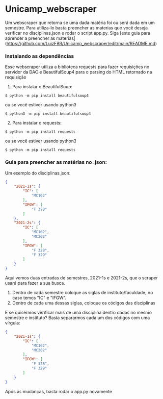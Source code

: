 # Unicamp_webscraper

Um webscraper que retorna se uma dada matéria foi ou será dada em um semestre.
Para utiliza-lo basta preencher as materias que você deseja verificar no disciplinas.json e rodar o script app.py.
Siga [este guia para aprender a preencher as materias] (https://github.com/LuizFBR/Unicamp_webscraper/edit/main/README.md)

### Instalando as dependências

Esse webscraper utiliza a biblioteca requests para fazer requisições no servidor da DAC e BeautifulSoup4 para o parsing do HTML retornado na requisição

1. Para instalar o BeautifulSoup:
```shell
$ python -m pip install beautifulsoup4
```
ou se você estiver usando python3
```shell
$ python3 -m pip install beautifulsoup4
```
2. Para instalar o requests:
```shell
$ python -m pip install requests
```
ou se você estiver usando python3
```shell
$ python -m pip install requests
```
### Guia para preencher as matérias no .json:
Um exemplo do disciplinas.json:

```json
{
    "2021-1s": {
        "IC": [
            "MC102"
        ],
        "IFGW": [
            "F 328"
        ]
    },
    "2021-2s": {
        "IC": [
            "MC102",
            "MC202"
        ],
        "IFGW": [
            "F 328",
            "F 329"
        ]
    }
}
```
Aqui vemos duas entradas de semestres, 2021-1s e 2021-2s, que o scraper usará para fazer a sua busca.
1. Dentro de cada semestre coloque as siglas de instituto/faculdade, no caso temos "IC" e "IFGW".
2. Dentro de cada uma dessas siglas, coloque os códigos das disciplinas

E se quisermos verificar mais de uma disciplina dentro dadas no mesmo semestre e instituto?
Basta separarmos cada um dos códigos com uma vírgula:<br>
```JSON
{
    "2021-1s": {
        "IC": [
            "MC102",
            "MC202"
        ],
        "IFGW": [
            "F 328",
            "F 329"
        ]
    }
}
```
Após as mudanças, basta rodar o app.py novamente
